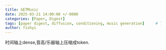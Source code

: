 ```yaml
---
title: GETMusic
date: 2025-03-21 14:00:00 +/-0000
categories: [Paper, Digest]
tags: [paper digest, diffusion, conditioning, music generation]     # TAG names should always be lowercase
author: fishyi
---
```


时间轴上dense,音高/乐器轴上压缩成token.
